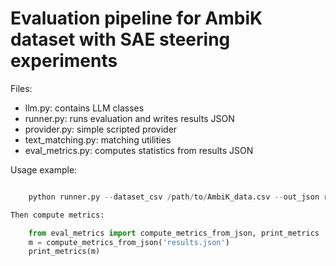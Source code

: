 # Evaluation pipeline for AmbiK dataset with SAE steering experiments

Files:
- llm.py: contains LLM classes
- runner.py: runs evaluation and writes results JSON
- provider.py: simple scripted provider
- text_matching.py: matching utilities
- eval_metrics.py: computes statistics from results JSON

Usage example:
```python

    python runner.py --dataset_csv /path/to/AmbiK_data.csv --out_json results.json --num_examples 100 --mode both

Then compute metrics:

    from eval_metrics import compute_metrics_from_json, print_metrics
    m = compute_metrics_from_json('results.json')
    print_metrics(m)

```
